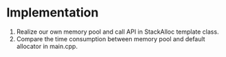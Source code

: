 # Implementation

1. Realize our own memory pool and call API in StackAlloc template class.
2. Compare the time consumption between memory pool and default allocator in main.cpp.

